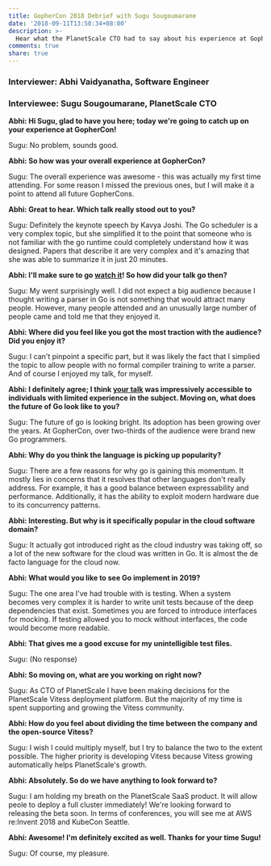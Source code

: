 ```yaml
---
title: GopherCon 2018 Debrief with Sugu Sougoumarane
date: '2018-09-11T13:50:34+08:00'
description: >-
  Hear what the PlanetScale CTO had to say about his experience at GopherCon 2018.
comments: true
share: true
---
```

### Interviewer: Abhi Vaidyanatha, Software Engineer
### Interviewee: Sugu Sougoumarane, PlanetScale CTO

**Abhi: Hi Sugu, glad to have you here; today we're going to catch up on your experience at GopherCon!**

Sugu: No problem, sounds good.

**Abhi: So how was your overall experience at GopherCon?**

Sugu: The overall experience was awesome - this was actually my first time attending. For some reason I missed the previous ones, but I will make it a point to attend all future GopherCons.

**Abhi: Great to hear. Which talk really stood out to you?**

Sugu: Definitely the keynote speech by Kavya Joshi. The Go scheduler is a very complex topic, but she simplified it to the point that someone who is not familiar with the go runtime could completely understand how it was designed. Papers that describe it are very complex and it's amazing that she was able to summarize it in just 20 minutes.

**Abhi: I'll make sure to go [watch it](https://www.youtube.com/watch?v=NjMGHrM2cc0)! So how did your talk go then?**

Sugu: My went surprisingly well. I did not expect a big audience because I thought writing a parser in Go is not something that would attract many people. However, many people attended and an unusually large number of people came and told me that they enjoyed it.

**Abhi: Where did you feel like you got the most traction with the audience? Did you enjoy it?**

Sugu: I can't pinpoint a specific part, but it was likely the fact that I simplied the topic to allow people with no formal compiler training to write a parser. And of course I enjoyed my talk, for myself. 

**Abhi: I definitely agree; I think [your talk](https://www.youtube.com/watch?v=tVpaSOGMeq4&t=1s) was impressively accessible to individuals with limited experience in the subject. Moving on, what does the future of Go look like to you?**

Sugu: The future of go is looking bright. Its adoption has been growing over the years. At GopherCon, over two-thirds of the audience were brand new Go programmers.

**Abhi: Why do you think the language is picking up popularity?**

Sugu: There are a few reasons for why go is gaining this momentum. It mostly lies in concerns that it resolves that other languages don't really address. For example, it has a good balance between expressability and performance. Additionally, it has the ability to exploit modern hardware due to its concurrency patterns.

**Abhi: Interesting. But why is it specifically popular in the cloud software domain?**

Sugu: It actually got introduced right as the cloud industry was taking off, so a lot of the new software for the cloud was written in Go. It is almost the de facto language for the cloud now.

**Abhi: What would you like to see Go implement in 2019?**

Sugu: The one area I've had trouble with is testing. When a system becomes very complex it is harder to write unit tests because of the deep dependencies that exist. Sometimes you are forced to introduce interfaces for mocking. If testing allowed you to mock without interfaces, the code would become more readable.

**Abhi: That gives me a good excuse for my unintelligible test files.**

Sugu: (No response)

**Abhi: So moving on, what are you working on right now?**

Sugu: As CTO of PlanetScale I have been making decisions for the PlanetScale Vitess deployment platform. But the majority of my time is spent supporting and growing the Vitess community.

**Abhi: How do you feel about dividing the time between the company and the open-source Vitess?**

Sugu: I wish I could multiply myself, but I try to balance the two to the extent possible. The higher priority is developing Vitess because Vitess growing automatically helps PlanetScale's growth.

**Abhi: Absolutely. So do we have anything to look forward to?**

Sugu: I am holding my breath on the PlanetScale SaaS product. It will allow peole to deploy a full cluster immediately! We're looking forward to releasing the beta soon. In terms of conferences, you will see me at AWS re:Invent 2018 and KubeCon Seattle.

**Abhi: Awesome! I'm definitely excited as well. Thanks for your time Sugu!**

Sugu: Of course, my pleasure.